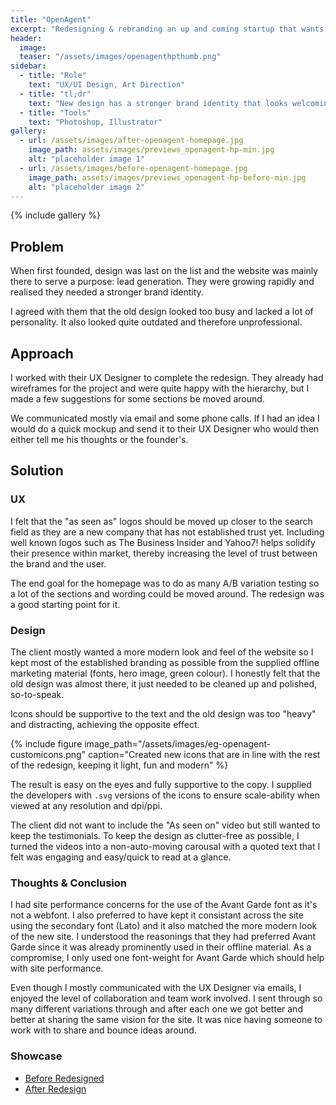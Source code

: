 ```yaml
---
title: "OpenAgent"
excerpt: "Redesigning & rebranding an up and coming startup that wants to make its mark!"
header:
  image:
  teaser: "/assets/images/openagenthpthumb.png"
sidebar:
  - title: "Role"
    text: "UX/UI Design, Art Direction"
  - title: "tl;dr"
    text: "New design has a stronger brand identity that looks welcoming, trustworthy, professional and inspiring."
  - title: "Tools"
    text: "Photoshop, Illustrator"
gallery:
  - url: /assets/images/after-openagent-homepage.jpg
    image_path: assets/images/previews_openagent-hp-min.jpg
    alt: "placeholder image 1"
  - url: /assets/images/before-openagent-homepage.jpg
    image_path: assets/images/previews_openagent-hp-before-min.jpg
    alt: "placeholder image 2"
---
```


{% include gallery %}

## Problem
When first founded, design was last on the list and the website was mainly there to serve a purpose: lead generation. They were growing rapidly and realised they needed a stronger brand identity.

I agreed with them that the old design looked too busy and lacked a lot of personality. It also looked quite outdated and therefore unprofessional.

## Approach
I worked with their UX Designer to complete the redesign. They already had wireframes for the project and were quite happy with the hierarchy, but I made a few suggestions for some sections be moved around.

We communicated mostly via email and some phone calls. If I had an idea I would do a quick mockup and send it to their UX Designer who would then either tell me his thoughts or the founder's.

## Solution
### UX
I felt that the "as seen as" logos should be moved up closer to the search field as they are a new company that has not established trust yet. Including well known logos such as The Business Insider and Yahoo7! helps solidify their presence within market, thereby increasing the level of trust between the brand and the user.

The end goal for the homepage was to do as many A/B variation testing so a lot of the sections and wording could be moved around. The redesign was a good starting point for it.

### Design
The client mostly wanted a more modern look and feel of the website so I kept most of the established branding as possible from the supplied offline marketing material (fonts, hero image, green colour). I honestly felt that the old design was almost there, it just needed to be cleaned up and polished, so-to-speak.

Icons should be supportive to the text and the old design was too "heavy" and distracting, achieving the opposite effect.

{% include figure image_path="/assets/images/eg-openagent-customicons.png" caption="Created new icons that are in line with the rest of the redesign, keeping it light, fun and modern" %}

The result is easy on the eyes and fully supportive to the copy. I supplied the developers with `.svg` versions of the icons to ensure scale-ability when viewed at any resolution and dpi/ppi.

The client did not want to include the "As seen on" video but still wanted to keep the testimonials. To keep the design as clutter-free as possible, I turned the videos into a non-auto-moving carousal with a quoted text that I felt was engaging and easy/quick to read at a glance.

### Thoughts & Conclusion
I had site performance concerns for the use of the Avant Garde font as it's not a webfont. I also preferred to have kept it consistant across the site using the secondary font (Lato) and it also matched the more modern look of the new site. I understood the reasonings that they had preferred Avant Garde since it was already prominently used in their offline material. As a compromise, I only used one font-weight for Avant Garde which should help with site performance.

Even though I mostly communicated with the UX Designer via emails, I enjoyed the level of collaboration and team work involved. I sent through so many different variations through and after each one we got better and better at sharing the same vision for the site. It was nice having someone to work with to share and bounce ideas around.

### Showcase
<ul>
  <li><a href="https://khuan86.github.io/assets/images/before-openagent-homepage.jpg" target="_blank">Before Redesigned</a></li>
  <li><a href="https://khuan86.github.io/assets/images/after-openagent-homepage.jpg" target="_blank">After Redesign</a></li>
</ul>
